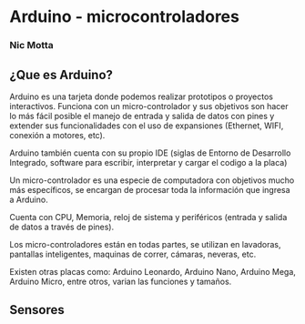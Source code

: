 # Arduino - microcontroladores
### Nic Motta

## ¿Que es Arduino?

Arduino es una tarjeta donde podemos realizar prototipos o proyectos interactivos. Funciona con un micro-controlador y sus objetivos son hacer lo más fácil posible el manejo de entrada y salida de datos con pines y extender sus funcionalidades con el uso de expansiones (Ethernet, WIFI, conexión a motores, etc).

Arduino también cuenta con su propio IDE (siglas de Entorno de Desarrollo Integrado, software para escribir, interpretar y cargar el codigo a la placa)

Un micro-controlador es una especie de computadora con objetivos mucho más específicos, se encargan de procesar toda la información que ingresa a Arduino.

Cuenta con CPU, Memoria, reloj de sistema y periféricos (entrada y salida de datos a través de pines).

Los micro-controladores están en todas partes, se utilizan en lavadoras, pantallas inteligentes, maquinas de correr, cámaras, neveras, etc.

Existen otras placas como: Arduino Leonardo, Arduino Nano, Arduino Mega, Arduino Micro, entre otros, varian las funciones y tamaños.

## Sensores
